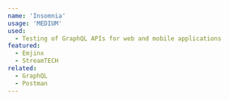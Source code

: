 ```yaml
---
name: 'Insomnia'
usage: 'MEDIUM'
used:
  - Testing of GraphQL APIs for web and mobile applications
featured:
  - Emjinx
  - StreamTECH
related:
  - GraphQL
  - Postman
---
```

